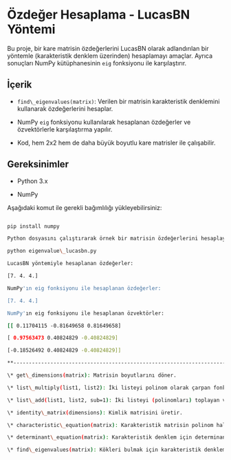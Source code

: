 # Özdeğer Hesaplama - LucasBN Yöntemi

Bu proje, bir kare matrisin özdeğerlerini LucasBN olarak adlandırılan bir yöntemle (karakteristik denklem üzerinden) hesaplamayı amaçlar. Ayrıca sonuçları NumPy kütüphanesinin `eig` fonksiyonu ile karşılaştırır.

## İçerik

- `find\_eigenvalues(matrix)`: Verilen bir matrisin karakteristik denklemini kullanarak özdeğerlerini hesaplar.

- NumPy `eig` fonksiyonu kullanılarak hesaplanan özdeğerler ve özvektörlerle karşılaştırma yapılır.

- Kod, hem 2x2 hem de daha büyük boyutlu kare matrisler ile çalışabilir.

## Gereksinimler

- Python 3.x

- NumPy

Aşağıdaki komut ile gerekli bağımlılığı yükleyebilirsiniz:

```bash

pip install numpy

Python dosyasını çalıştırarak örnek bir matrisin özdeğerlerini hesaplayabilirsiniz.

python eigenvalue\_lucasbn.py

LucasBN yöntemiyle hesaplanan özdeğerler:

[7. 4. 4.]

NumPy'ın eig fonksiyonu ile hesaplanan özdeğerler:

[7. 4. 4.]

NumPy'ın eig fonksiyonu ile hesaplanan özvektörler:

[[ 0.11704115 -0.81649658 0.81649658]

[ 0.97563473 0.40824829 -0.40824829]

[-0.18526492 0.40824829 -0.40824829]]

**------------------------------------------------------------------------------------------------------------------------------------------------------------------------------------------------------------------------------------------------------------------------------------------------------------------------------------------------------------------------------------------------------------------**

\* get\_dimensions(matrix): Matrisin boyutlarını döner.

\* list\_multiply(list1, list2): İki listeyi polinom olarak çarpan fonksiyon.

\* list\_add(list1, list2, sub=1): İki listeyi (polinomları) toplayan veya çıkaran fonksiyon.

\* identity\_matrix(dimensions): Kimlik matrisini üretir.

\* characteristic\_equation(matrix): Karakteristik matrisin polinom halini üretir.

\* determinant\_equation(matrix): Karakteristik denklem için determinant polinomunu hesaplar.

\* find\_eigenvalues(matrix): Kökleri bulmak için karakteristik denklemi çözer.
